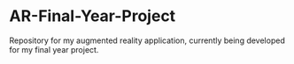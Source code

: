 # AR-Final-Year-Project
Repository for my augmented reality application, currently being developed for my final year project.
